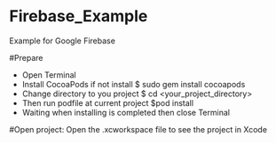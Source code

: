 # Firebase_Example
Example for Google Firebase

#Prepare
- Open Terminal
- Install CocoaPods if not install
  $ sudo gem install cocoapods
- Change directory to you project
  $ cd <your_project_directory>
- Then run podfile at current project
  $pod install
- Waiting when installing is completed then close Terminal

#Open project:
Open the .xcworkspace file to see the project in Xcode
